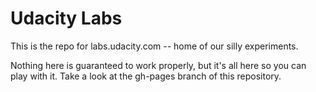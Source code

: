 # Udacity Labs
This is the repo for labs.udacity.com -- home of our silly experiments.

Nothing here is guaranteed to work properly, but it's all here so you can play with it. Take a look at the gh-pages branch of this repository.
